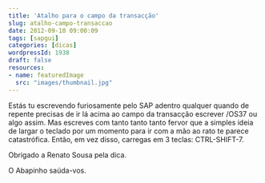 ```yaml
---
title: 'Atalho para o campo da transacção'
slug: atalho-campo-transaccao
date: 2012-09-10 09:00:09
tags: [sapgui]
categories: [dicas]
wordpressId: 1938
draft: false
resources:
- name: featuredImage
  src: "images/thumbnail.jpg"
---
```

Estás tu escrevendo furiosamente pelo SAP adentro qualquer quando de repente precisas de ir lá acima ao campo da transacção escrever /OS37 ou algo assim. Mas escreves com tanto tanto tanto fervor que a simples ideia de largar o teclado por um momento para ir com a mão ao rato te parece catastrófica. Então, em vez disso, carregas em 3 teclas: CTRL-SHIFT-7.

Obrigado a Renato Sousa pela dica.

O Abapinho saúda-vos.
